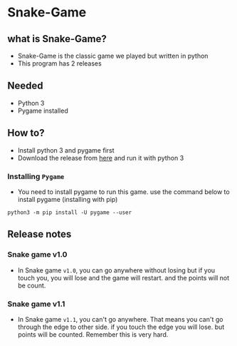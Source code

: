 # Snake-Game
## what is Snake-Game?
- Snake-Game is the classic game we played but written in python
- This program has 2 releases

## Needed
- Python 3
- Pygame installed

## How to?
- Install python 3 and pygame first
- Download the release from [here](https://github.com/RedEdge967/Snake-Game/releases) and run it with python 3

### Installing `Pygame`
- You need to install pygame to run this game. use the command below to install pygame (installing with pip)
```
python3 -m pip install -U pygame --user
```

## Release notes
### Snake game v1.0
- In Snake game `v1.0`, you can go anywhere without losing but if you touch you, you will lose and the game will restart. and the points will not be count.

### Snake game v1.1
- In Snake game `v1.1`, you can't go anywhere. That means you can't go through the edge to other side. if you touch the edge you will lose. but points will be counted. Remember this is very hard.

